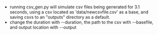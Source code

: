 - running csv_gen.py will simulate csv files being generated for 3.1 seconds, using a csv located as 'data/newcsvfile.csv' as a base, and saving csvs to an "outputs" directory as a default.
- change the duration with --duration, the path to the csv with --basefile, and output location with --output 
